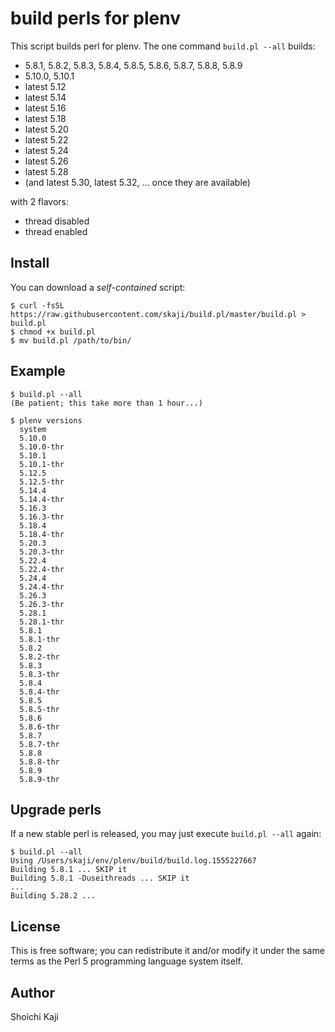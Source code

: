 # build perls for plenv

This script builds perl for plenv. The one command `build.pl --all` builds:

* 5.8.1, 5.8.2, 5.8.3, 5.8.4, 5.8.5, 5.8.6, 5.8.7, 5.8.8, 5.8.9
* 5.10.0, 5.10.1
* latest 5.12
* latest 5.14
* latest 5.16
* latest 5.18
* latest 5.20
* latest 5.22
* latest 5.24
* latest 5.26
* latest 5.28
* (and latest 5.30, latest 5.32, ... once they are available)

with 2 flavors:

* thread disabled
* thread enabled

## Install

You can download a *self-contained* script:

```
$ curl -fsSL https://raw.githubusercontent.com/skaji/build.pl/master/build.pl > build.pl
$ chmod +x build.pl
$ mv build.pl /path/to/bin/
```

## Example

```
$ build.pl --all
(Be patient; this take more than 1 hour...)

$ plenv versions
  system
  5.10.0
  5.10.0-thr
  5.10.1
  5.10.1-thr
  5.12.5
  5.12.5-thr
  5.14.4
  5.14.4-thr
  5.16.3
  5.16.3-thr
  5.18.4
  5.18.4-thr
  5.20.3
  5.20.3-thr
  5.22.4
  5.22.4-thr
  5.24.4
  5.24.4-thr
  5.26.3
  5.26.3-thr
  5.28.1
  5.28.1-thr
  5.8.1
  5.8.1-thr
  5.8.2
  5.8.2-thr
  5.8.3
  5.8.3-thr
  5.8.4
  5.8.4-thr
  5.8.5
  5.8.5-thr
  5.8.6
  5.8.6-thr
  5.8.7
  5.8.7-thr
  5.8.8
  5.8.8-thr
  5.8.9
  5.8.9-thr
```

## Upgrade perls

If a new stable perl is released, you may just execute `build.pl --all` again:

```
$ build.pl --all
Using /Users/skaji/env/plenv/build/build.log.1555227667
Building 5.8.1 ... SKIP it
Building 5.8.1 -Duseithreads ... SKIP it
...
Building 5.28.2 ...
```

## License

This is free software; you can redistribute it and/or modify it under
the same terms as the Perl 5 programming language system itself.

## Author

Shoichi Kaji
